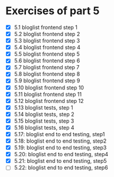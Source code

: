 # Exercises of part 5

- [x] 5.1 bloglist frontend step 1
- [x] 5.2 bloglist frontend step 2
- [x] 5.3 bloglist frontend step 3
- [x] 5.4 bloglist frontend step 4
- [x] 5.5 bloglist frontend step 5
- [x] 5.6 bloglist frontend step 6
- [x] 5.7 bloglist frontend step 7
- [x] 5.8 bloglist frontend step 8
- [x] 5.9 bloglist frontend step 9
- [x] 5.10 bloglist frontend step 10
- [x] 5.11 bloglist frontend step 11
- [x] 5.12 bloglist frontend step 12
- [x] 5.13 bloglist tests, step 1
- [x] 5.14 bloglist tests, step 2
- [x] 5.15 bloglist tests, step 3
- [x] 5.16 bloglist tests, step 4
- [x] 5.17: bloglist end to end testing, step1
- [x] 5.18: bloglist end to end testing, step2
- [x] 5.19: bloglist end to end testing, step3
- [x] 5.20: bloglist end to end testing, step4
- [x] 5.21: bloglist end to end testing, step5
- [ ] 5.22: bloglist end to end testing, step6
